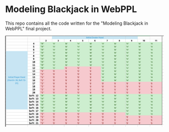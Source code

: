 # Modeling Blackjack in WebPPL

This repo contains all the code written for the "Modeling Blackjack in WebPPL" final project.

![results](https://github.com/samz331/blackjack/blob/master/BlackJack%20-%20PL%20Table.jpg)

